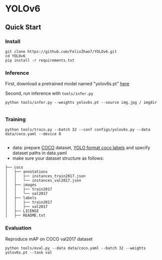 # YOLOv6
## Quick Start

### Install

```shell
git clone https://github.com/FelixZhao7/YOLOv6.git
cd YOLOv6
pip install -r requirements.txt
```

### Inference

First, download a pretrained model named "yolov6s.pt" [here](https://1drv.ms/u/s!Asxoawb369ildajMmq6kJhz9oZE?e=gdwBdL)

Second, run inference with `tools/infer.py`

```shell
python tools/infer.py --weights yolov6s.pt --source img.jpg / imgdir
                                
```

### Training



```shell
python tools/train.py --batch 32 --conf configs/yolov6s.py --data data/coco.yaml --device 0
                                        
```
- data: prepare [COCO](http://cocodataset.org) dataset, [YOLO format coco labels](https://github.com/meituan/YOLOv6/releases/download/0.1.0/coco2017labels.zip) and specify dataset paths in data.yaml
- make sure your dataset structure as follows:
```
├── coco
│   ├── annotations
│   │   ├── instances_train2017.json
│   │   └── instances_val2017.json
│   ├── images
│   │   ├── train2017
│   │   └── val2017
│   ├── labels
│   │   ├── train2017
│   │   ├── val2017
│   ├── LICENSE
│   ├── README.txt
```


### Evaluation

Reproduce mAP on COCO val2017 dataset

```shell
python tools/eval.py --data data/coco.yaml --batch 32 --weights yolov6s.pt --task val
                                                                
```
